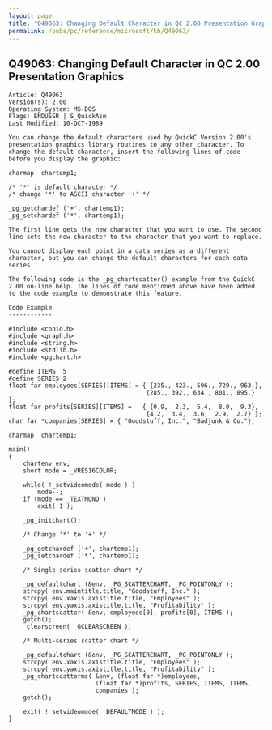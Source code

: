 ```yaml
---
layout: page
title: "Q49063: Changing Default Character in QC 2.00 Presentation Graphics"
permalink: /pubs/pc/reference/microsoft/kb/Q49063/
---
```


## Q49063: Changing Default Character in QC 2.00 Presentation Graphics

	Article: Q49063
	Version(s): 2.00
	Operating System: MS-DOS
	Flags: ENDUSER | S_QuickAsm
	Last Modified: 10-OCT-1989
	
	You can change the default characters used by QuickC Version 2.00's
	presentation graphics library routines to any other character. To
	change the default character, insert the following lines of code
	before you display the graphic:
	
	charmap  chartemp1;
	
	/* '*' is default character */
	/* change '*' to ASCII character '+' */
	
	_pg_getchardef ('+', chartemp1);
	_pg_setchardef ('*', chartemp1);
	
	The first line gets the new character that you want to use. The second
	line sets the new character to the character that you want to replace.
	
	You cannot display each point in a data series as a different
	character, but you can change the default characters for each data
	series.
	
	The following code is the _pg_chartscatter() example from the QuickC
	2.00 on-line help. The lines of code mentioned above have been added
	to the code example to demonstrate this feature.
	
	Code Example
	------------
	
	#include <conio.h>
	#include <graph.h>
	#include <string.h>
	#include <stdlib.h>
	#include <pgchart.h>
	
	#define ITEMS  5
	#define SERIES 2
	float far employees[SERIES][ITEMS] = { {235., 423., 596., 729., 963.},
	                                      {285., 392., 634., 801., 895.} };
	float far profits[SERIES][ITEMS] =   { {0.9,  2.3,  5.4,  8.0,  9.3},
	                                      {4.2,  3.4,  3.6,  2.9,  2.7} };
	char far *companies[SERIES] = { "Goodstuff, Inc.", "Badjunk & Co."};
	
	charmap  chartemp1;
	
	main()
	{
	    chartenv env;
	    short mode = _VRES16COLOR;
	
	    while( !_setvideomode( mode ) )
	        mode--;
	    if (mode == _TEXTMONO )
	        exit( 1 );
	
	    _pg_initchart();
	
	    /* Change '*' to '+' */
	
	    _pg_getchardef ('+', chartemp1);
	    _pg_setchardef ('*', chartemp1);
	
	    /* Single-series scatter chart */
	
	    _pg_defaultchart (&env, _PG_SCATTERCHART, _PG_POINTONLY );
	    strcpy( env.maintitle.title, "Goodstuff, Inc." );
	    strcpy( env.xaxis.axistitle.title, "Employees" );
	    strcpy( env.yaxis.axistitle.title, "Profitability" );
	    _pg_chartscatter( &env, employees[0], profits[0], ITEMS );
	    getch();
	    _clearscreen( _GCLEARSCREEN );
	
	    /* Multi-series scatter chart */
	
	    _pg_defaultchart (&env, _PG_SCATTERCHART, _PG_POINTONLY );
	    strcpy( env.xaxis.axistitle.title, "Employees" );
	    strcpy( env.yaxis.axistitle.title, "Profitability" );
	    _pg_chartscatterms( &env, (float far *)employees,
	                        (float far *)profits, SERIES, ITEMS, ITEMS,
	                        companies );
	    getch();
	
	    exit( !_setvideomode( _DEFAULTMODE ) );
	}
